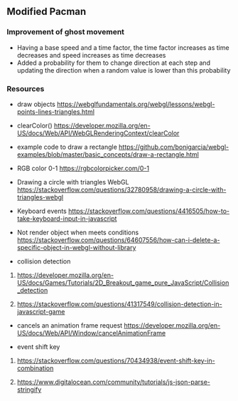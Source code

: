 ## Modified Pacman
### Improvement of ghost movement
- Having a base speed and a time factor, the time factor increases as time decreases and speed increases as time decreases
- Added a probability for them to change direction at each step and updating the direction when a random value is lower than this probability

### Resources
- draw objects
https://webglfundamentals.org/webgl/lessons/webgl-points-lines-triangles.html

- clearColor()
https://developer.mozilla.org/en-US/docs/Web/API/WebGLRenderingContext/clearColor

- example code to draw a rectangle
https://github.com/bonigarcia/webgl-examples/blob/master/basic_concepts/draw-a-rectangle.html

- RGB color 0-1
https://rgbcolorpicker.com/0-1

- Drawing a circle with triangles WebGL
https://stackoverflow.com/questions/32780958/drawing-a-circle-with-triangles-webgl

- Keyboard events
https://stackoverflow.com/questions/4416505/how-to-take-keyboard-input-in-javascript

- Not render object when meets conditions
https://stackoverflow.com/questions/64607556/how-can-i-delete-a-specific-object-in-webgl-without-library

- collision detection
1. https://developer.mozilla.org/en-US/docs/Games/Tutorials/2D_Breakout_game_pure_JavaScript/Collision_detection

2. https://stackoverflow.com/questions/41317549/collision-detection-in-javascript-game


- cancels an animation frame request
https://developer.mozilla.org/en-US/docs/Web/API/Window/cancelAnimationFrame

- event shift key
1. https://stackoverflow.com/questions/70434938/event-shift-key-in-combination

2. https://www.digitalocean.com/community/tutorials/js-json-parse-stringify